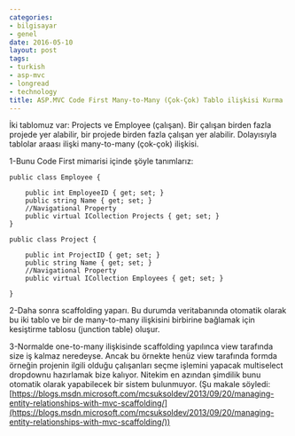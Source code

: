 ```yaml
---
categories:
- bilgisayar
- genel
date: 2016-05-10
layout: post
tags:
- turkish
- asp-mvc
- longread
- technology
title: ASP.MVC Code First Many-to-Many (Çok-Çok) Tablo ilişkisi Kurma
---
```


İki tablomuz var: Projects ve Employee (çalışan). Bir çalışan birden fazla projede yer alabilir, bir projede birden fazla çalışan yer alabilir. Dolayısıyla tablolar araası ilişki many-to-many (çok-çok) ilişkisi.

1-Bunu Code First mimarisi içinde şöyle tanımlarız:

`public class Employee {`

```
    public int EmployeeID { get; set; }
    public string Name { get; set; }
    //Navigational Property
    public virtual ICollection Projects { get; set; }
}
```

`public class Project {`

```
    public int ProjectID { get; set; }
    public string Name { get; set; }
    //Navigational Property
    public virtual ICollection Employees { get; set; }

}
```

2-Daha sonra scaffolding yaparı. Bu durumda veritabanında otomatik olarak bu iki tablo ve bir de many-to-many ilişkisini birbirine bağlamak için kesiştirme tablosu (junction table) oluşur.

3-Normalde one-to-many ilişkisinde scaffolding yapılınca view tarafında size iş kalmaz neredeyse. Ancak bu örnekte henüz view tarafında formda örneğin projenin ilgili olduğu çalışanları seçme işlemini yapacak multiselect dropdownu hazırlamak bize kalıyor. Nitekim en azından şimdilik bunu otomatik olarak yapabilecek bir sistem bulunmuyor. (Şu makale söyledi: [https://blogs.msdn.microsoft.com/mcsuksoldev/2013/09/20/managing-entity-relationships-with-mvc-scaffolding/](https://blogs.msdn.microsoft.com/mcsuksoldev/2013/09/20/managing-entity-relationships-with-mvc-scaffolding/))
